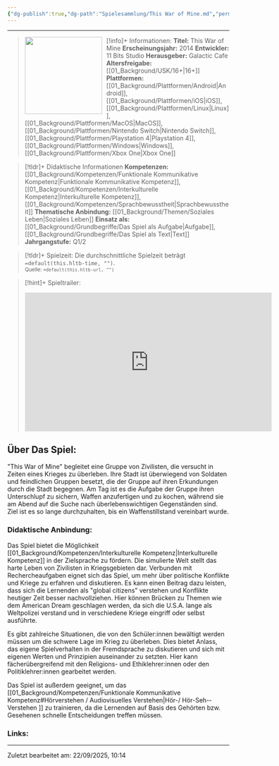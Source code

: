 ```yaml
---
{"dg-publish":true,"dg-path":"Spielesammlung/This War of Mine.md","permalink":"/spielesammlung/this-war-of-mine/","noteIcon":"2"}
---
```


---
>[!info]+ Informationen:
><img src="https://www.imdb.com/title/tt4334594/mediaviewer/rm2174932481/?ref_=tt_ov_i" style="float:left;height:175px;padding-right:10px">**Titel:** This War of Mine
>**Erscheinungsjahr:** 2014
>**Entwickler:** 11 Bits Studio
>**Herausgeber:** Galactic Cafe
>**Altersfreigabe:** [[01_Background/USK/16+\|16+]]
>**Plattformen:** [[01_Background/Plattformen/Android\|Android]],[[01_Background/Plattformen/iOS\|iOS]],[[01_Background/Plattformen/Linux\|Linux]],[[01_Background/Plattformen/MacOS\|MacOS]],[[01_Background/Plattformen/Nintendo Switch\|Nintendo Switch]],[[01_Background/Plattformen/Playstation 4\|Playstation 4]],[[01_Background/Plattformen/Windows\|Windows]],[[01_Background/Plattformen/Xbox One\|Xbox One]]

>[!tldr]+ Didaktische Informationen
>**Kompetenzen:** [[01_Background/Kompetenzen/Funktionale Kommunikative Kompetenz\|Funktionale Kommunikative Kompetenz]],[[01_Background/Kompetenzen/Interkulturelle Kompetenz\|Interkulturelle Kompetenz]],[[01_Background/Kompetenzen/Sprachbewusstheit\|Sprachbewusstheit]]
>**Thematische Anbindung:** [[01_Background/Themen/Soziales Leben\|Soziales Leben]]
>**Einsatz als:** [[01_Background/Grundbegriffe/Das Spiel als Aufgabe\|Aufgabe]],[[01_Background/Grundbegriffe/Das Spiel als Text\|Text]]
>**Jahrgangstufe:** Q1/2

>[!tldr]+ Spielzeit: 
>Die durchschnittliche Spielzeit beträgt `=default(this.hltb-time, "")`.  
><sub>Quelle: `=default(this.hltb-url, "")`</sub>

>[!hint]+ Spieltrailer:
><iframe width="560" height="315" src="https://www.youtube.com/embed/BALBUyoTxQM?si=ght2o6f0J2QX60D3" title="YouTube video player" frameborder="0" allow="accelerometer; autoplay; clipboard-write; encrypted-media; gyroscope; picture-in-picture; web-share" referrerpolicy="strict-origin-when-cross-origin" allowfullscreen></iframe>

## Über Das Spiel:
"This War of Mine" begleitet eine Gruppe von Zivilisten, die versucht in Zeiten eines Krieges zu überleben. Ihre Stadt ist überwiegend von Soldaten und feindlichen Gruppen besetzt, die der Gruppe auf ihren Erkundungen durch die Stadt begegnen. Am Tag ist es die Aufgabe der Gruppe  ihren Unterschlupf zu sichern, Waffen anzufertigen und zu kochen, während sie am Abend auf die Suche nach überlebenswichtigen Gegenständen sind. Ziel ist es so lange durchzuhalten, bis ein Waffenstillstand vereinbart wurde. 
### Didaktische Anbindung:
Das Spiel bietet die Möglichkeit [[01_Background/Kompetenzen/Interkulturelle Kompetenz\|Interkulturelle Kompetenz]] in der Zielsprache zu fördern. Die simulierte Welt stellt das harte Leben von Zivilisten in Kriegsgebieten dar. Verbunden mit Rechercheaufgaben eignet sich das Spiel, um mehr über  politische Konflikte und Kriege zu erfahren und diskutieren. Es kann einen Beitrag dazu leisten, dass sich die Lernenden als "global citizens" verstehen und Konflikte heutiger Zeit besser nachvollziehen. Hier können Brücken zu Themen wie dem American Dream geschlagen werden, da sich die U.S.A. lange als Weltpolizei verstand und in verschiedene Kriege eingriff oder selbst ausführte.  

Es gibt zahlreiche ­Situationen, die von den Schüler:innen bewältigt werden müssen um die schwere Lage im Krieg zu überleben. Dies bietet Anlass, das eigene Spielverhalten in der Fremdsprache zu diskutieren und sich mit eigenen Werten und Prinzipien auseinander zu setzten. Hier kann fächerübergreifend mit den Religions- und Ethiklehrer:innen oder den Politiklehrer:innen gearbeitet werden. 

Das Spiel ist außerdem geeignet, um das  [[01_Background/Kompetenzen/Funktionale Kommunikative Kompetenz#Hörverstehen / Audiovisuelles Verstehen\|Hör­-/ Hör-Seh-­Verstehen ]] zu trainieren, da die Lernenden auf Basis des Gehörten bzw. Gesehenen schnelle Entscheidungen treffen müssen. 
### Links:

---
Zuletzt bearbeitet am: 22/09/2025, 10:14